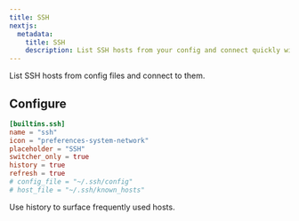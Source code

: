 ```yaml
---
title: SSH
nextjs:
  metadata:
    title: SSH
    description: List SSH hosts from your config and connect quickly with history support.
---
```


List SSH hosts from config files and connect to them.

## Configure

```toml
[builtins.ssh]
name = "ssh"
icon = "preferences-system-network"
placeholder = "SSH"
switcher_only = true
history = true
refresh = true
# config_file = "~/.ssh/config"
# host_file = "~/.ssh/known_hosts"
```

Use history to surface frequently used hosts.
